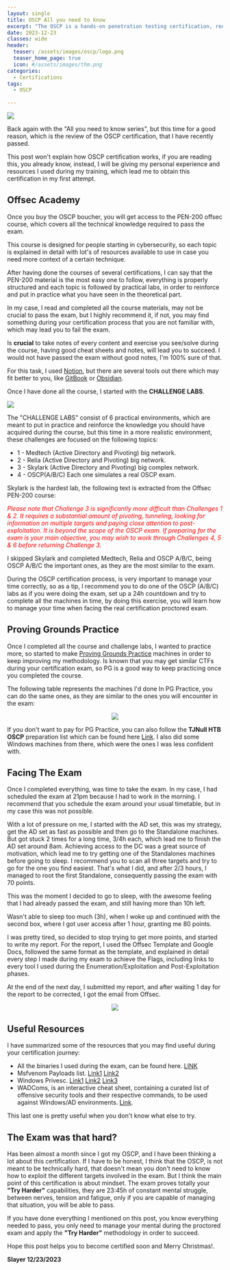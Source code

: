 ```yaml
---
layout: single
title: OSCP All you need to know
excerpt: "The OSCP is a hands-on penetration testing certification, requiring holders to successfully attack and penetrate various live machines in a safe lab environment. It is considered more technical than other ethical hacking certifications, and is one of the few certifications that requires evidence of practical penetration testing skills."
date: 2023-12-23
classes: wide
header:
  teaser: /assets/images/oscp/logo.png
  teaser_home_page: true
  icon: #/assets/images/thm.png
categories:
  - Certifications
tags:
  - OSCP
  
---
```


![](/assets/images/oscp/banner.png)

Back again with the "All you need to know series", but this time for a good reason, which is the review of the OSCP certification, that I have recently passed. 

This post won't explain how OSCP certification works, if you are reading this, you already know, instead, I will be giving my personal experience and resources I used during my training, which lead me to obtain this certification in my first attempt. 

## Offsec Academy 

Once you buy the OSCP boucher, you will get access to the PEN-200 offsec course, which covers all the technical knowledge required to pass the exam. 

This course is designed for people starting in cybersecurity, so each topic is explained in detail with lot's of resources available to use in case you need more context of a certain technique.

After having done the courses of several certifications, I can say that the PEN-200 material is the most easy one to follow, everything is properly structured and each topic is followed by practical labs, in order to reinforce and put in practice what you have seen in the theoretical part.

In my case, I read and completed all the course materials, may not be crucial to pass the exam, but I highly recommend it, if not, you may find something during your certification process that you are not familiar with, which may lead you to fail the exam.

Is **crucial** to take notes of every content and exercise you see/solve during the course, having good cheat sheets and notes, will lead you to succeed. I would not have passed the exam without good notes, I'm 100% sure of that.

For this task, I used [Notion](https://www.notion.so/), but there are several tools out there which may fit better to you, like [GitBook](https://www.gitbook.com/) or [Obsidian](https://obsidian.md/).


Once I have done all the course, I started with the **CHALLENGE LABS**.

![](/assets/images/oscp/challenge.png)

The "CHALLENGE LABS" consist of 6 practical environments, which are meant to put in practice and reinforce the knowledge you should have acquired during the course, but this time in a more realistic environment, these challenges are focused on the following topics:

* 1 - Medtech (Active Directory and Pivoting) big network.
* 2 - Relia (Active Directory and Pivoting) big network.
* 3 - Skylark (Active Directory and Pivoting) big complex network.
* 4 - OSCP(A/B/C) Each one simulates a real OSCP exam.

Skylark is the hardest lab, the following text is extracted from the Offsec PEN-200 course:

<span style="color:red">*Please note that Challenge 3 is significantly more difficult than Challenges 1 & 2. It requires a substantial amount of pivoting, tunneling, looking for information on multiple targets and paying close attention to post-exploitation. It is beyond the scope of the OSCP exam. If preparing for the exam is your main objective, you may wish to work through Challenges 4, 5 & 6 before returning Challenge 3.*</span>

I skipped Skylark and completed Medtech, Relia and OSCP A/B/C, being OSCP A/B/C the important ones, as they are the most similar to the exam.

During the OSCP certification process, is very important to manage your time correctly, so as a tip, I recommend you to do one of the OSCP (A/B/C) labs as if you were doing the exam, set up a 24h countdown and try to complete all the machines in time, by doing this exercise, you will learn how to manage your time when facing the real certification proctored exam.

## Proving Grounds Practice 

Once I completed all the course and challenge labs, I wanted to practice more, so started to make [Proving Grounds Practice](https://portal.offsec.com/labs/practice) machines in order to keep improving my methodology. Is known that you may get similar CTFs during your certification exam, so PG is a good way to keep practicing once you completed the course.

The following table represents the machines I'd done In PG Practice, you can do the same ones, as they are similar to the ones you will encounter in the exam:

<p align="center">

<img src="/assets/images/oscp/proving.png"/>

</p>

If you don't want to pay for PG Practice, you can also follow the **TJNull HTB OSCP** preparation list which can be found here [Link](https://www.netsecfocus.com/assets/img/posts/TJNulls_Preparation_Guide_for_PEN_200/hackthebox.JPG). I also did some Windows machines from there, which were the ones I was less confident with.

## Facing The Exam

Once I completed everything, was time to take the exam. In my case, I had scheduled the exam at 21pm because I had to work in the morning. I recommend that you schedule the exam around your usual timetable, but in my case this was not possible.

With a lot of pressure on me, I started with the AD set, this was my strategy, get the AD set as fast as possible and then go to the Standalone machines. But got stuck 2 times for a long time, 3/4h each, which lead me to finish the AD set around 8am. Achieving access to the DC was a great source of motivation, which lead me to try getting one of the Standalones machines before going to sleep. I recommend you to scan all three targets and try to go for the one you find easiest. That's what I did, and after 2/3 hours, I managed to root the first Standalone, consequently passing the exam with 70 points. 

This was the moment I decided to go to sleep, with the awesome feeling that I had already passed the exam, and still having more than 10h left. 

Wasn't able to sleep too much (3h), when I woke up and continued with the second box, where I got user access after 1 hour, granting me 80 points. 

I was pretty tired, so decided to stop trying to get more points, and started to write my report. For the report, I used the Offsec Template and Google Docs, followed the same format as the template, and explained in detail every step I made during my exam to achieve the Flags, including links to every tool I used during the Enumeration/Exploitation and Post-Exploitation phases.

At the end of the next day, I submitted my report, and after waiting 1 day for the report to be corrected, I got the email from Offsec.

<p align="center">

<img src="/assets/images/oscp/cert.png"/>

</p>

## Useful Resources

I have summarized some of the resources that you may find useful during your certification journey:

* All the binaries I used during the exam, can be found here. [LINK](https://github.com/Slayer0x/OSCP-Tools)
* Msfvenom Payloads list. [Link1](https://gist.github.com/dejisec/8cdc3398610d1a0a91d01c9e1fb02ea1) [Link2](https://infinitelogins.com/2020/01/25/msfvenom-reverse-shell-payload-cheatsheet/)
* Windows Privesc. [Link1](https://www.absolomb.com/2018-01-26-Windows-Privilege-Escalation-Guide/) [Link2](https://sushant747.gitbooks.io/total-oscp-guide/content/privilege_escalation_windows.html) [Link3](https://github.com/swisskyrepo/PayloadsAllTheThings/blob/master/Methodology%20and%20Resources/Windows%20-%20Privilege%20Escalation.md)
* WADComs, is an interactive cheat sheet, containing a curated list of offensive security tools and their respective commands, to be used against Windows/AD environments. [Link](https://wadcoms.github.io/#).

This last one is pretty useful when you don't know what else to try.


## The Exam was that hard?

Has been almost a month since I got my OSCP, and I have been thinking a lot about this certification. If I have to be honest, I think that the OSCP, is not meant to be technically hard, that doesn't mean you don't need to know how to exploit the different targets involved in the exam. But I think the main point of this certification is about mindset. The exam proves totally your **"Try Harder"** capabilities, they are 23:45h of constant mental struggle, between nerves, tension and fatigue, only if you are capable of managing that situation, you will be able to pass.

If you have done everything I mentioned on this post, you know everything needed to pass, you only need to manage your mental during the proctored exam and apply the **"Try Harder"** methodology in order to succeed.


Hope this post helps you to become certified soon and Merry Christmas!.

**Slayer 12/23/2023**